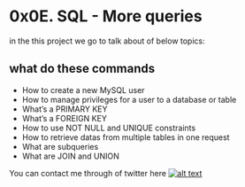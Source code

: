 # 0x0E. SQL - More queries

in the this project we go to talk about of below topics:

## what do these commands

* How to create a new MySQL user
* How to manage privileges for a user to a database or table
* What’s a PRIMARY KEY
* What’s a FOREIGN KEY
* How to use NOT NULL and UNIQUE constraints
* How to retrieve datas from multiple tables in one request
* What are subqueries
* What are JOIN and UNION

You can contact me through of twitter here [![alt text](https://cdn.icon-icons.com/icons2/1254/PNG/128/1495494667-jd13_84467.png)](https://twitter.com/Near_Fuentes")
